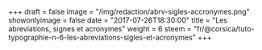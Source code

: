 +++
draft = false
image = "/img/redaction/abrv-sigles-accronymes.png"
showonlyimage = false
date = "2017-07-26T18:30:00"
title = "Les abreviations, signes et acronymes"
weight = 6
steem = "fr/@corsica/tuto-typographie-n-6-les-abreviations-sigles-et-acronymes"
+++

<!--more-->
